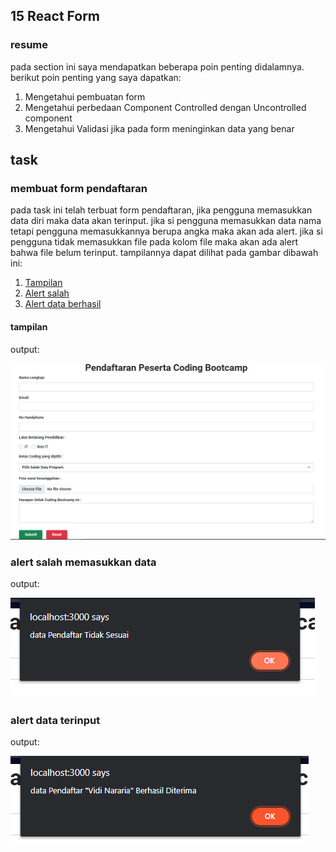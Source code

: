 ## 15 React Form

### resume

pada section ini saya mendapatkan beberapa poin penting didalamnya.
berikut poin penting yang saya dapatkan:

1. Mengetahui pembuatan form
2. Mengetahui perbedaan Component Controlled dengan Uncontrolled component
3. Mengetahui Validasi jika pada form meninginkan data yang benar

## task

### membuat form pendaftaran

pada task ini telah terbuat form pendaftaran, jika pengguna memasukkan data diri maka data akan terinput. jika si pengguna memasukkan data nama tetapi pengguna memasukkannya berupa angka maka akan ada alert. jika si pengguna tidak memasukkan file pada kolom file maka akan ada alert bahwa file belum terinput.
tampilannya dapat dilihat pada gambar dibawah ini:

1. [Tampilan](#tampilan)
2. [Alert salah](#alert-salah-memasukkan-data)
3. [Alert data berhasil](#alert-data-terinput)

#### tampilan

output:

![1.PNG](./screenshot/1.PNG)

### alert salah memasukkan data

output:

![3.PNG](./screenshot/4.PNG)

### alert data terinput

output:

![5.PNG](./screenshot/5.PNG)
